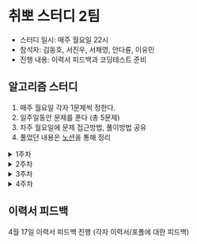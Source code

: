 # 취뽀 스터디 2팀
- 스터디 일시: 매주 월요일 22시
- 참석자: 김동호, 서진우, 서채영, 안다륜, 이유민
- 진행 내용: 이력서 피드백과 코딩테스트 준비

## 알고리즘 스터디
1. 매주 월요일 각자 1문제씩 정한다.
2. 일주일동안 문제를 푼다 (총 5문제)
3. 차주 월요일에 문제 접근방법, 풀이방법 공유
4. 풀었던 내용은 [노션](https://www.notion.so/kdomo/2-2ab72a1e6b1047749f972a41bd13a1d6?pvs=4)을 통해 정리


<details>
    <summary>1주차</summary>

- [[프로그래머스_LV2] 게임 맵 최단거리](https://school.programmers.co.kr/learn/courses/30/lessons/1844)
- [[프로그래머스_LV2] 택배 배달과 수거하기](https://school.programmers.co.kr/learn/courses/30/lessons/150369)
- [[백준_골드3] 벽 부수고 이동하기](https://www.acmicpc.net/problem/2206)
- [[프로그래머스_LV2] 모음사전](https://school.programmers.co.kr/learn/courses/30/lessons/84512)
- [[프로그래머스_입문] 편지](https://school.programmers.co.kr/learn/courses/30/lessons/120898)
</details>
<details>
    <summary>2주차</summary>

- [[프로그래머스_LV2] 이모티콘 할인행사](https://school.programmers.co.kr/learn/courses/30/lessons/150368)
- [[프로그래머스_LV2] 순위 검색](https://school.programmers.co.kr/learn/courses/30/lessons/72412)
- [[프로그래머스_LV2] 큰 수 만들기](https://school.programmers.co.kr/learn/courses/30/lessons/42883)
- [[프로그래머스_LV1] 개인정보 수집 유효기간](https://school.programmers.co.kr/learn/courses/30/lessons/150370)
- [[프로그래머스_LV1] 모의고사](https://school.programmers.co.kr/learn/courses/30/lessons/42840)
</details>
<details>
    <summary>3주차</summary>

- [[프로그래머스_LV3] 정수 삼각형](https://school.programmers.co.kr/learn/courses/30/lessons/43105)
- [[프로그래머스_LV3] 가장 먼 노드](https://school.programmers.co.kr/learn/courses/30/lessons/49189)
- [[프로그래머스_LV3] 미로 탈출 명령어](https://school.programmers.co.kr/learn/courses/30/lessons/150365)
- [[프로그래머스_LV2] 타겟넘버](https://school.programmers.co.kr/learn/courses/30/lessons/43165)
</details>
<details>
    <summary>4주차</summary>

- [[프로그래머스_LV3] 단속 카메라](https://school.programmers.co.kr/learn/courses/30/lessons/42884)
- [[프로그래머스_LV3] 등산코스 정하기](https://school.programmers.co.kr/learn/courses/30/lessons/118669)
- [[프로그래머스_LV1] 바탕화면 정리](https://school.programmers.co.kr/learn/courses/30/lessons/161990)
- [[프로그래머스_LV3] 베스트앨범](https://school.programmers.co.kr/learn/courses/30/lessons/42579)
- [[프로그래머스_LV2] 양궁대회](https://school.programmers.co.kr/learn/courses/30/lessons/92342)
</details>

## 이력서 피드백
4월 17일 이력서 피드백 진행 (각자 이력서/포폴에 대한 피드백)
